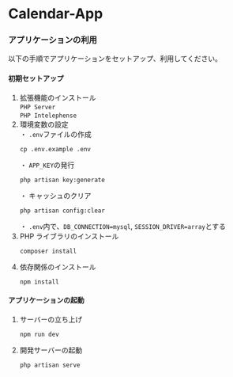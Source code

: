 # Calendar-App

### アプリケーションの利用

以下の手順でアプリケーションをセットアップ、利用してください。

#### 初期セットアップ

1. 拡張機能のインストール<br>
   `PHP Server`<br>
   `PHP Intelephense`
2. 環境変数の設定<br>
   ・ `.env`ファイルの作成
   ```
   cp .env.example .env
   ```
   ・ `APP_KEY`の発行
   ```
   php artisan key:generate
   ```
   ・ キャッシュのクリア
   ```
   php artisan config:clear
   ```
   ・ `.env`内で、`DB_CONNECTION=mysql`, `SESSION_DRIVER=array`とする
3. PHP ライブラリのインストール
   ```
   composer install
   ```
4. 依存関係のインストール
   ```
   npm install
   ```

#### アプリケーションの起動

1. サーバーの立ち上げ
   ```
   npm run dev
   ```
2. 開発サーバーの起動
   ```
   php artisan serve
   ```
